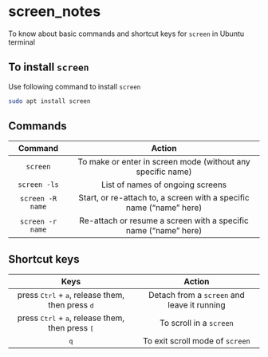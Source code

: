 # screen_notes
To know about basic commands and shortcut keys for `screen` in Ubuntu terminal 

## To install `screen` 
Use following command to install `screen`
```bash
sudo apt install screen
```


## Commands
| Command | Action |
|:---:|:---:|
| `screen` | To make or enter in screen mode (without any specific name) |
| `screen -ls` | List of names of ongoing screens  |
| `screen -R name` | Start, or re-attach to, a screen with a specific name (“name” here) |
| `screen -r name` |  Re-attach or resume a screen with a specific name (“name” here) |


## Shortcut keys
| Keys | Action |
|:---: | :---: |
|  press <kbd>Ctrl</kbd> + <kbd>a</kbd>, release them, then press <kbd>d</kbd> | Detach from a `screen` and leave it running |
| press <kbd>Ctrl</kbd> + <kbd>a</kbd>, release them, then press <kbd>[</kbd> | To scroll in a `screen` |
| <kbd>q</kbd> | To exit scroll mode of `screen` |


